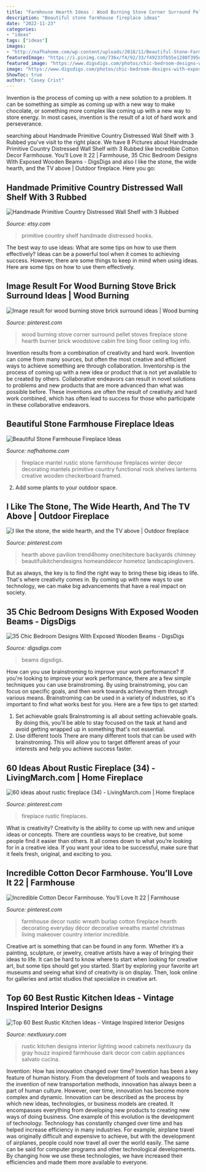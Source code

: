 ```yaml
---
title: "Farmhouse Hearth Ideas : Wood Burning Stove Corner Surround Pellet Stoves Fireplace Stone Hearth Burner Brick Woodstove Cabin Fire Bing Floor Ceiling Log Info"
description: "Beautiful stone farmhouse fireplace ideas"
date: "2022-11-23"
categories:
- "ideas"
tags: ["ideas"]
images:
- "http://nafhahome.com/wp-content/uploads/2018/11/Beautiful-Stone-Farmhouse-Fireplace-Ideas-6.jpg"
featuredImage: "https://i.pinimg.com/736x/f4/92/33/f49233fb55e1280f395d426295cfc997.jpg"
featured_image: "https://www.digsdigs.com/photos/chic-bedroom-designs-with-exposed-wooden-beams-8-554x831.jpg"
image: "https://www.digsdigs.com/photos/chic-bedroom-designs-with-exposed-wooden-beams-8-554x831.jpg"
ShowToc: true
author: "Casey Crist"
---
```



Invention is the process of coming up with a new solution to a problem. It can be something as simple as coming up with a new way to make chocolate, or something more complex like coming up with a new way to store energy. In most cases, invention is the result of a lot of hard work and perseverance.

	

		
searching about Handmade Primitive Country Distressed Wall Shelf with 3 Rubbed you've visit to the right place. We have 8 Pictures about Handmade Primitive Country Distressed Wall Shelf with 3 Rubbed like Incredible Cotton Decor Farmhouse. You’ll Love It 22 | Farmhouse, 35 Chic Bedroom Designs With Exposed Wooden Beams - DigsDigs and also I like the stone, the wide hearth, and the TV above | Outdoor fireplace. Here you go:
		
    
## Handmade Primitive Country Distressed Wall Shelf With 3 Rubbed

<img loading=lazy src="https://img1.etsystatic.com/128/1/8734730/il_570xN.991379815_ev11.jpg" onerror="this.onerror=null;this.src='https://tse2.mm.bing.net/th?id=OIP.JM3I6CjodR6PFJo7g6kSzwHaMf&amp;pid=15.1';" alt="Handmade Primitive Country Distressed Wall Shelf with 3 Rubbed">

_Source: etsy.com_

>primitive country shelf handmade distressed hooks. 

	

The best way to use ideas: What are some tips on how to use them effectively?
Ideas can be a powerful tool when it comes to achieving success. However, there are some things to keep in mind when using ideas. Here are some tips on how to use them effectively.

    
## Image Result For Wood Burning Stove Brick Surround Ideas | Wood Burning

<img loading=lazy src="https://i.pinimg.com/736x/9d/52/ff/9d52fff18a5719c11ebc51a54ddab922--wood-burning-stoves-bricks.jpg" onerror="this.onerror=null;this.src='https://tse3.mm.bing.net/th?id=OIP.dYULNxpsYTX0SVNgBlLOFAHaL5&amp;pid=15.1';" alt="Image result for wood burning stove brick surround ideas | Wood burning">

_Source: pinterest.com_

>wood burning stove corner surround pellet stoves fireplace stone hearth burner brick woodstove cabin fire bing floor ceiling log info. 

	

Invention results from a combination of creativity and hard work.
Invention can come from many sources, but often the most creative and efficient ways to achieve something are through collaboration. Inventorship is the process of coming up with a new idea or product that is not yet available to be created by others. Collaborative endeavors can result in novel solutions to problems and new products that are more advanced than what was possible before. These inventions are often the result of creativity and hard work combined, which has often lead to success for those who participate in these collaborative endeavors.

    
## Beautiful Stone Farmhouse Fireplace Ideas

<img loading=lazy src="http://nafhahome.com/wp-content/uploads/2018/11/Beautiful-Stone-Farmhouse-Fireplace-Ideas-6.jpg" onerror="this.onerror=null;this.src='https://tse4.mm.bing.net/th?id=OIP.31P0byyL02KYR8ZP1d1T-gHaLF&amp;pid=15.1';" alt="Beautiful Stone Farmhouse Fireplace Ideas">

_Source: nafhahome.com_

>fireplace mantel rustic stone farmhouse fireplaces winter decor decorating mantels primitive country functional rock shelves lanterns creative wooden checkerboard framed. 

	

2. Add some plants to your outdoor space.

    
## I Like The Stone, The Wide Hearth, And The TV Above | Outdoor Fireplace

<img loading=lazy src="https://i.pinimg.com/736x/03/33/f2/0333f25465177ad65fb46fd70a2654ac.jpg" onerror="this.onerror=null;this.src='https://tse1.mm.bing.net/th?id=OIP.LmW1bZX64P1WFP4ICKlbGAHaJ7&amp;pid=15.1';" alt="I like the stone, the wide hearth, and the TV above | Outdoor fireplace">

_Source: pinterest.com_

>hearth above pavilion trend4homy onechitecture backyards chimney beautifulkitchendesigns homeanddecor hometoz landscapinglovers. 

	

But as always, the key is to find the right way to bring these big ideas to life. That's where creativity comes in. By coming up with new ways to use technology, we can make big advancements that have a real impact on society.

    
## 35 Chic Bedroom Designs With Exposed Wooden Beams - DigsDigs

<img loading=lazy src="https://www.digsdigs.com/photos/chic-bedroom-designs-with-exposed-wooden-beams-8-554x831.jpg" onerror="this.onerror=null;this.src='https://tse4.mm.bing.net/th?id=OIP._oQyoj0rBSJpDvQw3mKYKAHaLH&amp;pid=15.1';" alt="35 Chic Bedroom Designs With Exposed Wooden Beams - DigsDigs">

_Source: digsdigs.com_

>beams digsdigs. 

	

How can you use brainstroming to improve your work performance?
If you're looking to improve your work performance, there are a few simple techniques you can use brainstroming. By using brainstroming, you can focus on specific goals, and then work towards achieving them through various means. Brainstroming can be used in a variety of industries, so it's important to find what works best for you. Here are a few tips to get started: 
1. Set achievable goals
Brainstroming is all about setting achievable goals. By doing this, you'll be able to stay focused on the task at hand and avoid getting wrapped up in something that's not essential. 
2. Use different tools
There are many different tools that can be used with brainstroming. This will allow you to target different areas of your interests and help you achieve success faster. 

    
## 60 Ideas About Rustic Fireplace (34) - LivingMarch.com | Home Fireplace

<img loading=lazy src="https://i.pinimg.com/736x/f4/92/33/f49233fb55e1280f395d426295cfc997.jpg" onerror="this.onerror=null;this.src='https://tse2.mm.bing.net/th?id=OIP._R3UaY4A_fhJgD55-y7QOgHaLE&amp;pid=15.1';" alt="60 ideas about rustic fireplace (34) - LivingMarch.com | Home fireplace">

_Source: pinterest.com_

>fireplace rustic fireplaces. 

	

What is creativity?
Creativity is the ability to come up with new and unique ideas or concepts. There are countless ways to be creative, but some people find it easier than others. It all comes down to what you’re looking for in a creative idea. If you want your idea to be successful, make sure that it feels fresh, original, and exciting to you.

    
## Incredible Cotton Decor Farmhouse. You’ll Love It 22 | Farmhouse

<img loading=lazy src="https://i.pinimg.com/originals/37/cd/ec/37cdec0aeecc1a887571f4a266ce2d5c.jpg" onerror="this.onerror=null;this.src='https://tse2.mm.bing.net/th?id=OIP.VtDaOCsWWT3IzgZwmBxXmgHaJ3&amp;pid=15.1';" alt="Incredible Cotton Decor Farmhouse. You’ll Love It 22 | Farmhouse">

_Source: pinterest.com_

>farmhouse decor rustic wreath burlap cotton fireplace hearth decorating everyday décor decorative wreaths mantel christmas living makeover country interior incredible. 

	

Creative art is something that can be found in any form. Whether it’s a painting, sculpture, or jewelry, creative artists have a way of bringing their ideas to life. It can be hard to know where to start when looking for creative art, but some tips should get you started. Start by exploring your favorite art museums and seeing what kind of creativity is on display. Then, look online for galleries and artist studios that specialize in creative art.

    
## Top 60 Best Rustic Kitchen Ideas - Vintage Inspired Interior Designs

<img loading=lazy src="http://nextluxury.com/wp-content/uploads/home-rustic-kitchen-ideas.jpg" onerror="this.onerror=null;this.src='https://tse2.mm.bing.net/th?id=OIP.LBxNgtD3u6pkLZtwPZRn7QAAAA&amp;pid=15.1';" alt="Top 60 Best Rustic Kitchen Ideas - Vintage Inspired Interior Designs">

_Source: nextluxury.com_

>rustic kitchen designs interior lighting wood cabinets nextluxury da gray houzz inspired farmhouse dark decor con cabin appliances salvato cucina. 

	

Invention: How has innovation changed over time?
Invention has been a key feature of human history. From the development of tools and weapons to the invention of new transportation methods, innovation has always been a part of human culture. However, over time, innovation has become more complex and dynamic. Innovation can be described as the process by which new ideas, technologies, or business models are created. It encompasses everything from developing new products to creating new ways of doing business.
One example of this evolution is the development of technology. Technology has constantly changed over time and has helped increase efficiency in many industries. For example, airplane travel was originally difficult and expensive to achieve, but with the development of airplanes, people could now travel all over the world easily. The same can be said for computer programs and other technological developments. By changing how we use these technologies, we have increased their efficiencies and made them more available to everyone.

